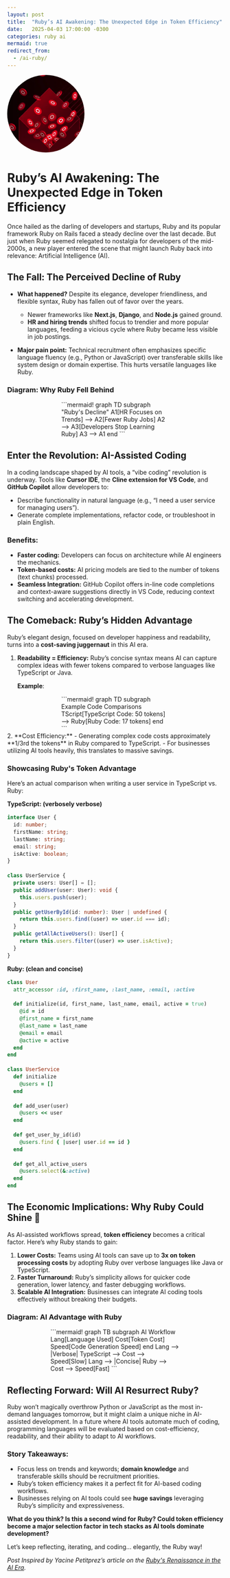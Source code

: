 ```yaml
---
layout: post
title:  "Ruby’s AI Awakening: The Unexpected Edge in Token Efficiency"
date:   2025-04-03 17:00:00 -0300
categories: ruby ai
mermaid: true
redirect_from: 
  - /ai-ruby/
---
```


<img src="/assets/images/ai-ruby.png" style="border-radius: 50%;" alt="Ruby's AI Awakening">

# **Ruby’s AI Awakening: The Unexpected Edge in Token Efficiency**

Once hailed as the darling of developers and startups, Ruby and its popular framework Ruby on Rails faced a steady decline over the last decade. But just when Ruby seemed relegated to nostalgia for developers of the mid-2000s, a new player entered the scene that might launch Ruby back into relevance: Artificial Intelligence (AI).

## The Fall: The Perceived Decline of Ruby

- **What happened?**
  Despite its elegance, developer friendliness, and flexible syntax, Ruby has fallen out of favor over the years.
  
  - Newer frameworks like **Next.js**, **Django**, and **Node.js** gained ground.
  - **HR and hiring trends** shifted focus to trendier and more popular languages, feeding a vicious cycle where Ruby became less visible in job postings.

- **Major pain point:**
  Technical recruitment often emphasizes specific language fluency (e.g., Python or JavaScript) over transferable skills like system design or domain expertise. This hurts versatile languages like Ruby.

### Diagram: Why Ruby Fell Behind

<div style="max-width: 50%; margin: auto;">
```mermaid!
graph TD
    subgraph "Ruby's Decline"
        A1[HR Focuses on Trends] --> A2[Fewer Ruby Jobs]
        A2 --> A3[Developers Stop Learning Ruby]
        A3 --> A1
    end
```
</div>

## Enter the Revolution: AI-Assisted Coding

In a coding landscape shaped by AI tools, a “vibe coding” revolution is underway. Tools like **Cursor IDE**, the **Cline extension for VS Code**, and **GitHub Copilot** allow developers to:

- Describe functionality in natural language (e.g., “I need a user service for managing users”).
- Generate complete implementations, refactor code, or troubleshoot in plain English.

### Benefits:
- **Faster coding:** Developers can focus on architecture while AI engineers the mechanics.
- **Token-based costs:** AI pricing models are tied to the number of tokens (text chunks) processed.
- **Seamless Integration:** GitHub Copilot offers in-line code completions and context-aware suggestions directly in VS Code, reducing context switching and accelerating development.

## The Comeback: Ruby’s Hidden Advantage

Ruby’s elegant design, focused on developer happiness and readability, turns into a **cost-saving juggernaut** in this AI era.

1. **Readability = Efficiency:** 
    Ruby’s concise syntax means AI can capture complex ideas with fewer tokens compared to verbose languages like TypeScript or Java.

    **Example**:
<div style="max-width: 50%; margin: auto;">
    ```mermaid!
    graph TD
        subgraph Example Code Comparisons
            TScript[TypeScript Code: 50 tokens] --> Ruby[Ruby Code: 17 tokens]
        end
    ```
</div>
2. **Cost Efficiency:**
   - Generating complex code costs approximately **1/3rd the tokens** in Ruby compared to TypeScript.
   - For businesses utilizing AI tools heavily, this translates to massive savings.

### Showcasing Ruby's Token Advantage

Here’s an actual comparison when writing a user service in TypeScript vs. Ruby:

**TypeScript: (verbosely verbose)**

```typescript
interface User {
  id: number;
  firstName: string;
  lastName: string;
  email: string;
  isActive: boolean;
}

class UserService {
  private users: User[] = [];
  public addUser(user: User): void {
    this.users.push(user);
  }
  public getUserById(id: number): User | undefined {
    return this.users.find((user) => user.id === id);
  }
  public getAllActiveUsers(): User[] {
    return this.users.filter((user) => user.isActive);
  }
}
```

**Ruby: (clean and concise)**

```ruby
class User
  attr_accessor :id, :first_name, :last_name, :email, :active

  def initialize(id, first_name, last_name, email, active = true)
    @id = id
    @first_name = first_name
    @last_name = last_name
    @email = email
    @active = active
  end
end

class UserService
  def initialize
    @users = []
  end

  def add_user(user)
    @users << user
  end

  def get_user_by_id(id)
    @users.find { |user| user.id == id }
  end

  def get_all_active_users
    @users.select(&:active)
  end
end
```

## The Economic Implications: Why Ruby Could Shine 🌟

As AI-assisted workflows spread, **token efficiency** becomes a critical factor. Here’s why Ruby stands to gain:

1. **Lower Costs:** Teams using AI tools can save up to **3x on token processing costs** by adopting Ruby over verbose languages like Java or TypeScript.
2. **Faster Turnaround:** Ruby’s simplicity allows for quicker code generation, lower latency, and faster debugging workflows.
3. **Scalable AI Integration:** Businesses can integrate AI coding tools effectively without breaking their budgets.

### Diagram: AI Advantage with Ruby

<div style="max-width: 60%; margin: auto;">
```mermaid!
graph TB
    subgraph AI Workflow
        Lang[Language Used]
        Cost[Token Cost]
        Speed[Code Generation Speed]
    end
    Lang --> |Verbose| TypeScript --> Cost --> Speed[Slow]
    Lang --> |Concise| Ruby --> Cost --> Speed[Fast]
```
</div>

## Reflecting Forward: Will AI Resurrect Ruby?

Ruby won’t magically overthrow Python or JavaScript as the most in-demand languages tomorrow, but it might claim a unique niche in AI-assisted development. In a future where AI tools automate much of coding, programming languages will be evaluated based on cost-efficiency, readability, and their ability to adapt to AI workflows.

### Story Takeaways:
- Focus less on trends and keywords; **domain knowledge** and transferable skills should be recruitment priorities.
- Ruby’s token efficiency makes it a perfect fit for AI-based coding workflows.
- Businesses relying on AI tools could see **huge savings** leveraging Ruby’s simplicity and expressiveness.

**What do you think? Is this a second wind for Ruby? Could token efficiency become a major selection factor in tech stacks as AI tools dominate development?**

Let’s keep reflecting, iterating, and coding… elegantly, the Ruby way!

*Post Inspired by Yacine Petitprez’s article on the [Ruby's Renaissance in the AI Era](https://anykeyh.hashnode.dev/rubys-renaissance-in-the-ai-era).*